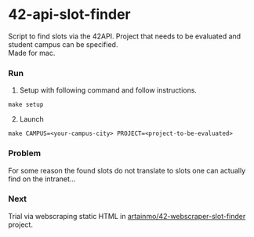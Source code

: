 # 42-api-slot-finder

Script to find slots via the 42API. Project that needs to be evaluated and student campus can be specified.<br>
Made for mac.

### Run

1. Setup with following command and follow instructions.
```
make setup
```

2. Launch
```
make CAMPUS=<your-campus-city> PROJECT=<project-to-be-evaluated>
```

### Problem
For some reason the found slots do not translate to slots one can actually find on the intranet...

### Next
Trial via webscraping static HTML in [artainmo/42-webscraper-slot-finder](https://github.com/artainmo/42-webscraper-slot-finder) project.
